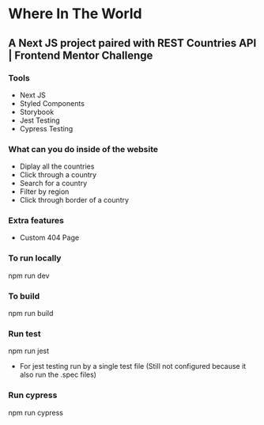 # Where In The World

## A Next JS project paired with REST Countries API | Frontend Mentor Challenge

### Tools

- Next JS
- Styled Components
- Storybook
- Jest Testing
- Cypress Testing

### What can you do inside of the website

- Diplay all the countries
- Click through a country
- Search for a country
- Filter by region
- Click through border of a country

### Extra features

- Custom 404 Page

### To run locally

npm run dev

### To build

npm run build

### Run test

npm run jest

- For jest testing run by a single test file (Still not configured because it also run the .spec files)

### Run cypress

npm run cypress



